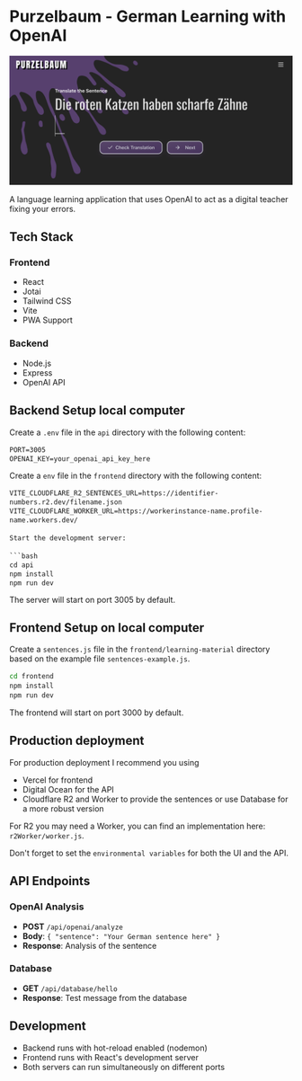 # Purzelbaum - German Learning with OpenAI

![Purzelbaum Screenshot](./assets/Purzelbaum_screenshot.png)

A language learning application that uses OpenAI to act as a digital teacher fixing your errors.

## Tech Stack

### Frontend

- React
- Jotai
- Tailwind CSS
- Vite
- PWA Support

### Backend

- Node.js
- Express
- OpenAI API

## Backend Setup local computer

Create a `.env` file in the `api` directory with the following content:

```env
PORT=3005
OPENAI_KEY=your_openai_api_key_here
```

Create a `env` file in the `frontend` directory with the following content:

```env
VITE_CLOUDFLARE_R2_SENTENCES_URL=https://identifier-numbers.r2.dev/filename.json
VITE_CLOUDFLARE_WORKER_URL=https://workerinstance-name.profile-name.workers.dev/

Start the development server:

```bash
cd api
npm install
npm run dev
```

The server will start on port 3005 by default.

## Frontend Setup on local computer

Create a `sentences.js` file in the `frontend/learning-material` directory based on the example file `sentences-example.js`.

```bash
cd frontend
npm install
npm run dev
```

The frontend will start on port 3000 by default.

## Production deployment

For production deployment I recommend you using

- Vercel for frontend
- Digital Ocean for the API
- Cloudflare R2 and Worker to provide the sentences or use Database for a more robust version

For R2 you may need a Worker, you can find an implementation here: `r2Worker/worker.js`.

Don't forget to set the `environmental variables` for both the UI and the API.

## API Endpoints

### OpenAI Analysis

- **POST** `/api/openai/analyze`
- **Body**: `{ "sentence": "Your German sentence here" }`
- **Response**: Analysis of the sentence

### Database

- **GET** `/api/database/hello`
- **Response**: Test message from the database

## Development

- Backend runs with hot-reload enabled (nodemon)
- Frontend runs with React's development server
- Both servers can run simultaneously on different ports
